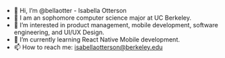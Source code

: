 - 👋 Hi, I’m @bellaotter - Isabella Otterson
- 💞️ I am an sophomore computer science major at UC Berkeley.
- 👀 I’m interested in product management, mobile development, software engineering, and UI/UX Design.
- 🌱 I’m currently learning React Native Mobile development.
- 📫 How to reach me: isabellaotterson@berkeley.edu
